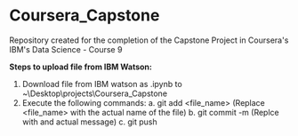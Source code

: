 # Coursera_Capstone
Repository created for the completion of the Capstone Project in Coursera's IBM's Data Science - Course 9

<b>Steps to upload file from IBM Watson:</b>

1. Download file from IBM watson as .ipynb to ~\Desktop\projects\Coursera_Capstone
2. Execute the following commands:
    a. git add <file_name>            (Replace <file_name> with the actual name of the file)
    b. git commit -m <user message>   (Replce <user message> with and actual message)
    c. git push
